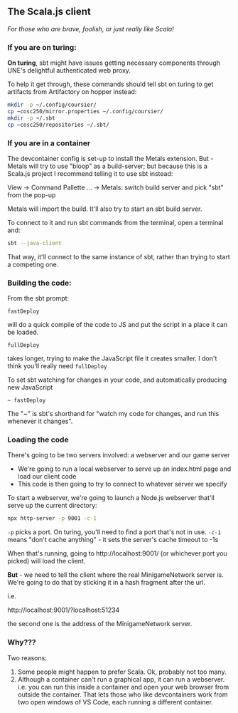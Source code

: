 ## The Scala.js client

*For those who are brave, foolish, or just really like Scala!*

### If you are on turing:

**On turing**, sbt might have issues getting necessary components through UNE's delightful authenticated web proxy.

To help it get through, these commands should tell sbt on turing to get artifacts from Artifactory on hopper instead:

```sh
mkdir -p ~/.config/coursier/
cp ~cosc250/mirror.properties ~/.config/coursier/
mkdir -p ~/.sbt
cp ~cosc250/repositories ~/.sbt/
```

### If you are in a container

The devcontainer config is set-up to install the Metals extension. But - Metals will try to use "bloop" as a build-server; but because this is a Scala.js project I recommend telling it to use sbt instead:

View -> Command Pallette ... -> Metals: switch build server
and pick "sbt" from the pop-up

Metals will import the build. It'll also try to start an sbt build server.

To connect to it and run sbt commands from the terminal, open a terminal and:

```sh
sbt --java-client
```

That way, it'll connect to the same instance of sbt, rather than trying to start a competing one. 

### Building the code:

From the sbt prompt:

```
fastDeploy
```

will do a quick compile of the code to JS and put the script in a place it can be loaded.

```
fullDeploy
```

takes longer, trying to make the JavaScript file it creates smaller. I don't think you'll really need `fullDeploy`

To set sbt watching for changes in your code, and automatically producing new JavaScript

```
~ fastDeploy
```

The "~" is sbt's shorthand for "watch my code for changes, and run this whenever it changes".

### Loading the code

There's going to be two servers involved: a webserver and our game server

* We're going to run a local webserver to serve up an index.html page and load our client code
* This code is then going to try to connect to whatever server we specify

To start a webserver, we're going to launch a Node.js webserver that'll serve up the current directory:

```sh
npx http-server -p 9001 -c-1
```

`-p` picks a port. On turing, you'll need to find a port that's not in use.
`-c-1` means "don't cache anything" - it sets the server's cache timeout to -1s

When that's running, going to http://localhost:9001/ (or whichever port you picked) will load the client.

**But** - we need to tell the client where the real MinigameNetwork server is. We're going to do that by sticking it in 
a hash fragment after the url.

i.e.

http://localhost:9001/?localhost:51234

the second one is the address of the MinigameNetwork server.

### Why???

Two reasons:

1. Some people might happen to prefer Scala. Ok, probably not too many.
2. Although a container can't run a graphical app, it can run a webserver. i.e. you can run this inside a container and open your web browser from outside the container. That lets those who like devcontainers work from two open windows of VS Code, each running a different container.


